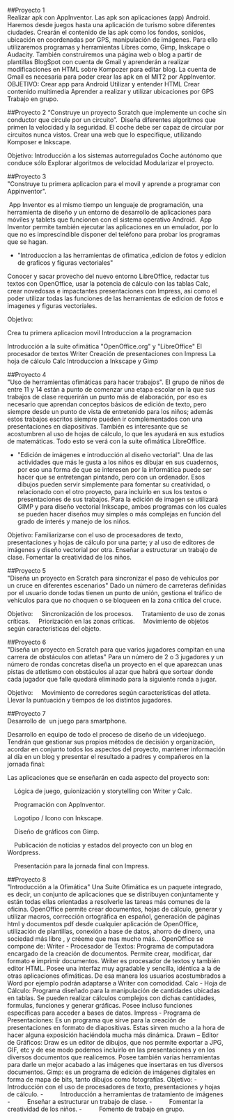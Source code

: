 ##Proyecto 1  
Realizar apk con AppInventor. Las apk son aplicaciones (app) Android. Haremos desde juegos hasta una aplicación de turismo sobre diferentes ciudades. Crearán el contenido de las apk como los fondos, sonidos, ubicación en coordenadas por GPS, manipulación de imágenes. Para ello utilizaremos programas y herramientas Libres como, Gimp, Inskcape o Audacity. También construiremos una página web o blog a partir de plantillas BlogSpot con cuenta de Gmail y aprenderán a realizar modificaciones en HTML sobre Kompozer para editar blog.
La cuenta de Gmail es necesaria para poder crear las apk en el MIT2 por AppInventor.
OBJETIVO:
Crear app para Android
Utilizar y entender HTML
Crear contenido multimedia
Aprender a realizar y utilizar ubicaciones por GPS
Trabajo en grupo.  
  
##Proyecto 2
“Construye un proyecto Scratch que implemente un coche sin conductor que circule por un circuito”. 
Diseña diferentes algoritmos que primen la velocidad y la seguridad. El coche debe ser capaz de circular por circuitos nunca vistos.
Crear una web que lo especifique, utilizando Komposer e Inkscape.

Objetivo:
Introducción a los sistemas autorregulados
Coche autónomo que conduce sólo
Explorar algoritmos de velocidad
Modularizar el proyecto.
   
##Proyecto 3   
"Construye tu primera aplicacion para el movil y aprende a programar con Appinventor".

 App Inventor es al mismo tiempo un lenguaje de programación, una herramienta de diseño y un entorno de desarrollo de aplicaciones para móviles y tablets que funcionen con el sistema operativo Android.  App Inventor permite también ejecutar las aplicaciones en un emulador, por lo que no es imprescindible disponer del teléfono para probar los programas que se hagan.

- "Introduccion a las herramientas de ofimatica ,edicion de fotos y edicion de graficos y figuras vectoriales"

Conocer y sacar provecho del nuevo entorno LibreOffice, redactar tus textos con OpenOffice, usar la potencia de cálculo con las tablas Calc, crear novedosas e impactantes presentaciones con Impress, así como el poder utilizar todas las funciones de las herramientas de edicion de fotos e imagenes y figuras vectoriales.

Objetivo:

Crea tu primera aplicacion movil
Introduccion a la programacion

Introducción a la suite ofimática "OpenOffice.org" y "LibreOffice"
El procesador de textos Writer 
Creación de presentaciones con Impress 
La hoja de cálculo Calc
Introduccion a Inkscape y Gimp
  
##Proyecto 4   
 "Uso de herramientas ofimáticas para hacer trabajos".
El grupo de niños de entre 11 y 14 están a punto de comenzar una etapa escolar en la que sus trabajos de clase requerirán un punto más de elaboración, por eso es necesario que aprendan conceptos básicos de edición de texto, pero siempre desde un punto de vista de entretenido para los niños; además estos trabajos escritos siempre pueden ir complementados con una presentaciones en diapositivas. También es interesante que se acostumbren al uso de hojas de cálculo, lo que les ayudará en sus estudios de matemáticas. Todo esto se verá con la suite ofimática LibreOffice.

- "Edición de imágenes e introducción al diseño vectorial".
Una de las actividades que más le gusta a los niños es dibujar en sus cuadernos, por eso una forma de que se interesen por la informática puede ser hacer que se entretengan pintando, pero con un ordenador. Esos dibujos pueden servir simplemente para fomentar su creatividad, o relacionado con el otro proyecto, para incluirlo en sus los textos o presentaciones de sus trabajos. Para la edición de imagen se utilizará GIMP y para diseño vectorial Inkscape, ambos programas con los cuales se pueden hacer diseños muy simples o más complejas en función del grado de interés y manejo de los niños.

Objetivo:
Familiarizarse con el uso de procesadores de texto, presentaciones y hojas de cálculo por una parte; y al uso de editores de imágenes y diseño vectorial por otra.
Enseñar a estructurar un trabajo de clase.
Fomentar la creatividad de los niños.  
  
##Proyecto 5  
"Diseña un proyecto en Scratch para sincronizar el paso de vehículos por un cruce en diferentes escenarios"
Dado un número de carreteras definidas por el usuario donde todas tienen un punto de unión, gestiona el tráfico de vehículos para que no choquen o se bloqueen en la zona crítica del cruce.

Objetivo:
    Sincronización de los procesos.
    Tratamiento de uso de zonas críticas.
    Priorización en las zonas críticas.
    Movimiento de objetos según características del objeto.  
  
##Proyecto 6  
"Diseña un proyecto en Scratch para que varios jugadores compitan en una carrera de obstáculos con atletas"
Para un número de 2 o 3 jugadores y un número de rondas concretas diseña un proyecto en el que aparezcan unas pistas de atletismo con obstáculos al azar que habrá que sortear donde cada jugador que falle quedará eliminado para la siguiente ronda a jugar.

Objetivo:
    Movimiento de corredores según características del atleta.
    Llevar la puntuación y tiempos de los distintos jugadores.  
  
##Proyecto 7  
Desarrollo de  un juego para smartphone.

Desarrollo en equipo de todo el proceso de diseño de un videojuego.
Tendrán que gestionar sus propios métodos de decisión y organización,
acordar en conjunto todos los aspectos del proyecto, mantener
información al día en un blog y presentar el resultado a padres y
compañeros en la jornada final:

Las aplicaciones que se enseñarán en cada aspecto del proyecto son:

    Lógica de juego, guionización y storytelling con Writer y Calc.

    Programación con AppInventor.

    Logotipo / Icono con Inkscape.

    Diseño de gráficos con Gimp.

    Publicación de noticias y estados del proyecto con un blog en
Wordpress.

    Presentación para la jornada final con Impress.  
  
##Proyecto 8  
"Introducción a la Ofimática"
Una Suite Ofimática es un paquete integrado, es decir, un conjunto de aplicaciones que se distribuyen conjuntamente y están todas ellas orientadas a resolverle las tareas más comunes de la oficina.
OpenOffice permite crear documentos, hojas de cálculo, generar y utilizar macros, corrección ortográfica en español, generación de páginas html y documentos pdf desde cualquier aplicación de OpenOffice, utilización de plantillas, conexión a base de datos, ahorro de dinero, una sociedad más libre , y créeme que mas mucho más...
OpenOffice se compone de:
Writer - Procesador de Textos: Programa de computadora encargado de la creación de documentos. Permite crear, modificar, dar formato e imprimir documentos. Writer es procesador de textos y también editor HTML. Posee una interfaz muy agradable y sencilla, idéntica a la de otras aplicaciones ofimáticas. De esa manera los usuarios acostumbrados a Word por ejemplo podrán adaptarse a Writer con comodidad.
Calc - Hoja de Cálculo: Programa diseñado para la manipulación de cantidades ubicadas en tablas. Se pueden realizar cálculos complejos con dichas cantidades, formulas, funciones y generar gráficas. Posee incluso funciones específicas para acceder a bases de datos.
Impress - Programa de Presentaciones: Es un programa que sirve para la creación de presentaciones en formato de diapositivas. Estas sirven mucho a la hora de hacer alguna exposición haciéndola mucha más dinámica.
Drawn – Editor de Gráficos: Draw es un editor de dibujos, que nos permite exportar a JPG, GIF, etc y de ese modo podemos incluirlo en las presentaciones y en los diversos documentos que realicemos. Posee también varias herramientas para darle un mejor acabado a las imágenes que insertaras en tus diversos documentos.
Gimp: es un programa de edición de imágenes digitales en forma de mapa de bits, tanto dibujos como fotografías.
Objetivo: 
-          Introducción con el uso de procesadores de texto, presentaciones y hojas de cálculo.
-          Introducción a herramientas de tratamiento de imágenes
-          Enseñar a estructurar un trabajo de clase.
-          Fomentar la creatividad de los niños.
-          Fomento de trabajo en grupo.  
  
 

